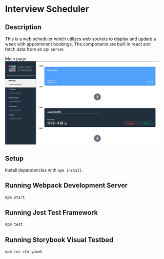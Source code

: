 # Interview Scheduler


## Description

This is a web scheduler which utilizes web sockets to display and update a week with appointment bookings. The components are built in react and fetch data from an api server.


Main page ![main page](https://github.com/kir-/scheduler/blob/master/images/Home%20Screen.png?raw=true)

## Setup

Install dependencies with `npm install`.

## Running Webpack Development Server

```sh
npm start
```

## Running Jest Test Framework

```sh
npm test
```

## Running Storybook Visual Testbed

```sh
npm run storybook
```
